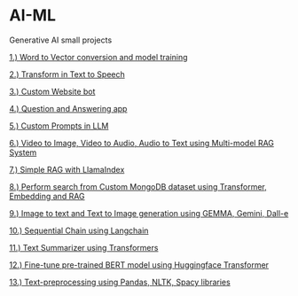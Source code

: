 # AI-ML

Generative AI small projects

<a href="https://github.com/paresha05/AI-ML/tree/main/Word2Vec%20">1.) Word to Vector conversion and model training</a>

<a href="https://github.com/paresha05/AI-ML/tree/main/Text-to-Speech">2.) Transform in Text to Speech</a>

<a href="https://github.com/paresha05/AI-ML/tree/main/custom-chatbot">3.) Custom Website bot</a>

<a href="https://github.com/paresha05/AI-ML/tree/main/LangChain%20Q%26A%20App">4.) Question and Answering app</a>

<a href="https://github.com/paresha05/AI-ML/tree/main/custom-chatbot">5.) Custom Prompts in LLM</a>

<a href="https://github.com/paresha05/AI-ML/tree/main/Video-processing">6.) Video to Image, Video to Audio, Audio to Text using Multi-model RAG System</a>

<a href="https://github.com/paresha05/AI-ML/blob/main/LLMs/RAG_APP_Using_LLamaindex_and_Mistral.ipynb">7.) Simple RAG with LlamaIndex</a>

<a href="https://github.com/paresha05/AI-ML/tree/main/RAG">8.) Perform search from Custom MongoDB dataset using Transformer, Embedding and RAG</a>

<a href="https://github.com/paresha05/AI-ML/blob/main/HuggingFace-Transformers/HugginFace-APIs-opensource.ipynb">9.) Image to text and Text to Image generation using GEMMA, Gemini, Dall-e</a>

<a href="https://github.com/paresha05/AI-ML/blob/main/HuggingFace-Transformers/LangChain_app_implementation.ipynb">10.) Sequential Chain using Langchain</a>

<a href="https://github.com/paresha05/AI-ML/blob/main/HuggingFace-Transformers/Text_Summarizer_project.ipynb">11.) Text Summarizer using Transformers</a>

<a href="https://github.com/paresha05/AI-ML/blob/main/HuggingFace-Transformers/huggingface_transformer.ipynb">12.) Fine-tune pre-trained BERT model using Huggingface Transformer</a>

<a href="https://github.com/paresha05/AI-ML/blob/main/HuggingFace-Transformers/text_preprocessing.ipynb">13.) Text-preprocessing using Pandas, NLTK, Spacy libraries</a>
